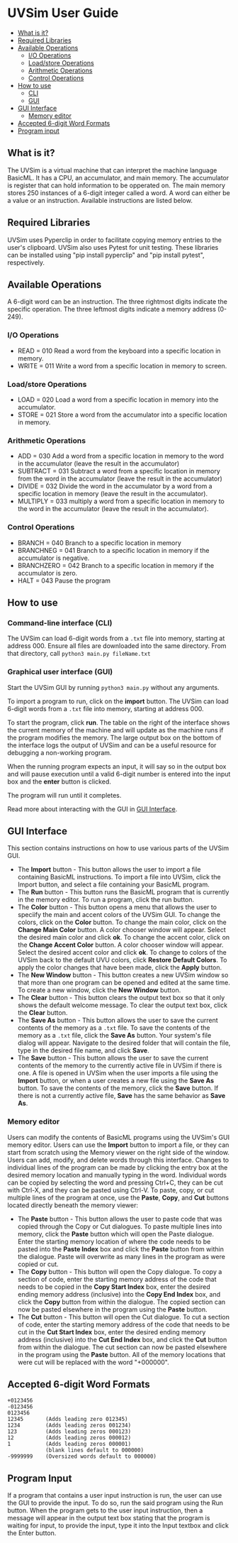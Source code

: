 # UVSim User Guide

- [What is it?](#what-is-it)
- [Required Libraries](#required-libraries)
- [Available Operations](#available-operations)
  - [I/O Operations](#io-operations)
  - [Load/store Operations](#loadstore-operations)
  - [Arithmetic Operations](#arithmetic-operations)
  - [Control Operations](#control-operations)
- [How to use](#how-to-use)
  - [CLI](#command-line-interface-cli)
  - [GUI](#graphical-user-interface-gui)
- [GUI Interface](#gui-interface)
  - [Memory editor](#memory-editor)
- [Accepted 6-digit Word Formats](#accepted-6-digit-word-formats)
- [Program input](#program-input)

## What is it?
The UVSim is a virtual machine that can interpret the machine language BasicML. It has a CPU, an accumulator, and main memory. The accumulator is register that can hold information to be opperated on. The main memory stores 250 instances of a 6-digit integer called a word. A word can either be a value or an instruction. Available instructions are listed below.

## Required Libraries
UVSim uses Pyperclip in order to facilitate copying memory entries to the user's clipboard. UVSim also uses Pytest for unit testing. These libraries can be installed using "pip install pyperclip" and "pip install pytest", respectively.

## Available Operations
A 6-digit word can be an instruction. The three rightmost digits indicate the specific operation. The three leftmost digits indicate a memory address (0-249).
### I/O Operations
* READ = 010 Read a word from the keyboard into a specific location in memory.
* WRITE = 011 Write a word from a specific location in memory to screen.

### Load/store Operations
* LOAD = 020 Load a word from a specific location in memory into the accumulator.
* STORE = 021 Store a word from the accumulator into a specific location in memory.

### Arithmetic Operations
* ADD = 030 Add a word from a specific location in memory to the word in the accumulator (leave the result in the accumulator)
* SUBTRACT = 031 Subtract a word from a specific location in memory from the word in the accumulator (leave the result in the accumulator)
* DIVIDE = 032 Divide the word in the accumulator by a word from a specific location in memory (leave the result in the accumulator).
* MULTIPLY = 033 multiply a word from a specific location in memory to the word in the accumulator (leave the result in the accumulator).

### Control Operations
* BRANCH = 040 Branch to a specific location in memory
* BRANCHNEG = 041 Branch to a specific location in memory if the accumulator is negative.
* BRANCHZERO = 042 Branch to a specific location in memory if the accumulator is zero.
* HALT = 043 Pause the program

## How to use
### Command-line interface (CLI)
The UVSim can load 6-digit words from a `.txt` file into memory, starting at address 000. Ensure all files are downloaded into the same directory. From that directory, call `python3 main.py fileName.txt`

### Graphical user interface (GUI)
Start the UVSim GUI by running `python3 main.py` without any arguments.

To import a program to run, click on the __import__ button. The UVSim can load 6-digit words from a `.txt` file into memory, starting at address 000.

To start the program, click __run__. The table on the right of the interface shows the current memory of the machine and will update as the machine runs if the program modifies the memory. The large output box on the bottom of the interface logs the output of UVSim and can be a useful resource for debugging a non-working program.

When the running program expects an input, it will say so in the output box and will pause execution until a valid 6-digit number is entered into the input box and the __enter__ button is clicked.

The program will run until it completes.

Read more about interacting with the GUI in [GUI Interface](#gui-interface).

## GUI Interface
This section contains instructions on how to use various parts of the UVSim GUI.
* The __Import__ button - This button allows the user to import a file containing BasicML instructions. To import a file into UVSim, click the Import button, and select a file containing your BasicML program.
* The __Run__ button - This button runs the BasicML program that is currently in the memory editor. To run a program, click the run button.
* The __Color__ button - This button opens a menu that allows the user to speciify the main and accent colors of the UVSim GUI. To change the colors, click on the __Color__ button. To change the main color, click on the __Change Main Color__ button. A color chooser window will appear. Select the desired main color and click __ok__. To change the accent color, click on the __Change Accent Color__ button. A color chooser window will appear. Select the desired accent color and click __ok__. To change to colors of the UVSim back to the default UVU colors, click __Restore Default Colors__. To apply the color changes that have been made, click the __Apply__ button.
* The __New Window__ button - This button creates a new UVSim window so that more than one program can be opened and edited at the same time. To create a new window, click the __New Window__ button.
* The __Clear__ button - This button clears the output text box so that it only shows the default welcome message. To clear the output text box, click the __Clear__ button.
* The __Save As__ button - This button allows the user to save the current contents of the memory as a `.txt` file. To save the contents of the memory as a `.txt` file, click the __Save As__ button. Your system's file dialog will appear. Navigate to the desired folder that will contain the file, type in the desired file name, and click __Save__.
* The __Save__ button - This button allows the user to save the current contents of the memory to the currently active file in UVSim if there is one. A file is opened in UVSim when the user imports a file using the __Import__ button, or when a user creates a new file using the __Save As__ button. To save the contents of the memory, click the __Save__ button. If there is not a currently active file, __Save__ has the same behavior as __Save As__.

### Memory editor
Users can modify the contents of BasicML programs using the UVSim's GUI memory editor. Users can use the __Import__ button to import a file, or they can start from scratch using the Memory viewer on the right side of the window. Users can add, modify, and delete words through this interface. Changes to individual lines of the program can be made by clicking the entry box at the desired memory location and manually typing in the word. Individual words can be copied by selecting the word and pressing Ctrl+C, they can be cut with Ctrl-X, and they can be pasted using Ctrl-V. To paste, copy, or cut multiple lines of the program at once, use the __Paste__, __Copy__, and __Cut__ buttons located directly beneath the memory viewer:
* The __Paste__ button - This button allows the user to paste code that was copied through the Copy or Cut dialogues. To paste multiple lines into memory, click the __Paste__ button which will open the Paste dialogue. Enter the starting memory location of where the code needs to be pasted into the __Paste Index__ box and click the __Paste__ button from within the dialogue. Paste will overwrite as many lines in the program as were copied or cut.
* The __Copy__ button - This button will open the Copy dialogue. To copy a section of code, enter the starting memory address of the code that needs to be copied in the __Copy Start Index__ box, enter the desired ending memory address (inclusive) into the __Copy End Index__ box, and click the __Copy__ button from within the dialogue. The copied section can now be pasted elsewhere in the program using the __Paste__ button.
* The __Cut__ button - This button will open the Cut dialogue. To cut a section of code, enter the starting memory address of the code that needs to be cut in the __Cut Start Index__ box, enter the desired ending memory address (inclusive) into the __Cut End Index__ box, and click the __Cut__ button from within the dialogue. The cut section can now be pasted elsewhere in the program using the __Paste__ button. All of the memory locations that were cut will be replaced with the word "+000000".

## Accepted 6-digit Word Formats
```
+0123456
-0123456
0123456
12345       (Adds leading zero 012345)
1234        (Adds leading zeros 001234)
123         (Adds leading zeros 000123)
12          (Adds leading zeros 000012)
1           (Adds leading zeros 000001)
            (blank lines default to 000000)
-9999999    (Oversized words default to 000000)
```
## Program Input
If a program that contains a user input instruction is run, the user can use the GUI to provide the input. To do so, run the said program using the Run button. When the program gets to the user input instruction, then a message will appear in the output text box stating that the program is waiting for input, to provide the input, type it into the Input textbox and click the Enter button.
